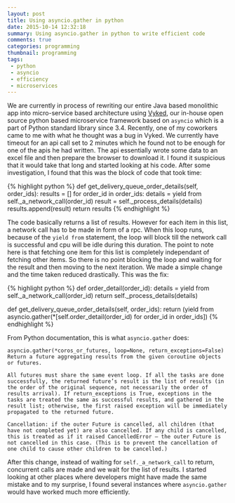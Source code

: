 ```yaml
--- 
layout: post 
title: Using asyncio.gather in python
date: 2015-10-14 12:32:18
summary: Using asyncio.gather in python to write efficient code
comments: true 
categories: programming
thumbnail: programming
tags:
 - python
 - asyncio
 - efficiency
 - microservices
--- 
```


We are currently in process of rewriting our entire Java based monolithic app into micro-service based architecture using [Vyked][1], our in-house open source python based microservice framework based on `asyncio` which is a part of Python standard library since 3.4. Recently, one of my coworkers came to me with what he thought was a bug in Vyked. We currently have timeout for an api call set to 2 minutes which he found not to be enough for one of the apis he had written. The api essentially wrote some data to an excel file and then prepare the browser to download it. I found it suspicious that it would take that long and started looking at his code. After some investigation, I found that this was the block of code that took time:

{% highlight python %}
def get_delivery_queue_order_details(self, order_ids): 
	results = [] 
	for order_id in order_ids: 
		details = yield from self._a_network_call(order_id) 
		result = self._process_details(details) 
		results.append(result) 
	return results 
{% endhighlight %}

The code basically returns a list of results. However for each item in this list, a network call has to be made in form of a rpc. When this loop runs, because of the `yield from` statement, the loop will block till the network call is successful and cpu will be idle during this duration. The point to note here is that fetching one item for this list is completely independant of fetching other items. So there is no point blocking the loop and waiting for the result and then moving to the next iteration. We made a simple change and the time taken reduced drastically. This was the fix: 

{% highlight python %}
def order_detail(order_id): 
	details = yield from self._a_network_call(order_id) 
	return self._process_details(details) 

def get_delivery_queue_order_details(self, order_ids): 
	return (yield from asyncio.gather(*[self.order_detail(order_id) for order_id in order_ids]) 
{% endhighlight %}

From Python documentation, this is what `asyncio.gather` does: 

``` 
asyncio.gather(*coros_or_futures, loop=None, return_exceptions=False)
Return a future aggregating results from the given coroutine objects or futures.

All futures must share the same event loop. If all the tasks are done successfully, the returned future’s result is the list of results (in the order of the original sequence, not necessarily the order of results arrival). If return_exceptions is True, exceptions in the tasks are treated the same as successful results, and gathered in the result list; otherwise, the first raised exception will be immediately propagated to the returned future.

Cancellation: if the outer Future is cancelled, all children (that have not completed yet) are also cancelled. If any child is cancelled, this is treated as if it raised CancelledError – the outer Future is not cancelled in this case. (This is to prevent the cancellation of one child to cause other children to be cancelled.)
``` 

After this change, instead of waiting for `self._a_network_call` to return, concurrent calls are made and we wait for the list of results. I started looking at other places where developers might have made the same mistake and to my surprise, I found several instances where `asyncio.gather` would have worked much more efficiently.

 [1]: https://github.com/kashifrazzaqui/vyked
